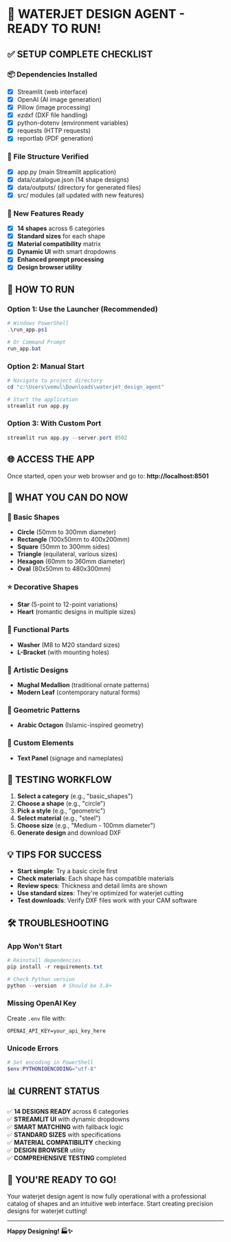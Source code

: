 # 🚀 WATERJET DESIGN AGENT - READY TO RUN!

## ✅ SETUP COMPLETE CHECKLIST

### 📦 Dependencies Installed
- [x] Streamlit (web interface)
- [x] OpenAI (AI image generation)
- [x] Pillow (image processing)
- [x] ezdxf (DXF file handling)
- [x] python-dotenv (environment variables)
- [x] requests (HTTP requests)
- [x] reportlab (PDF generation)

### 📁 File Structure Verified
- [x] app.py (main Streamlit application)
- [x] data/catalogue.json (14 shape designs)
- [x] data/outputs/ (directory for generated files)
- [x] src/ modules (all updated with new features)

### 🎯 New Features Ready
- [x] **14 shapes** across 6 categories
- [x] **Standard sizes** for each shape
- [x] **Material compatibility** matrix
- [x] **Dynamic UI** with smart dropdowns
- [x] **Enhanced prompt processing**
- [x] **Design browser utility**

## 🚀 HOW TO RUN

### Option 1: Use the Launcher (Recommended)
```powershell
# Windows PowerShell
.\run_app.ps1

# Or Command Prompt
run_app.bat
```

### Option 2: Manual Start
```powershell
# Navigate to project directory
cd "c:\Users\vemul\Downloads\waterjet_design_agent"

# Start the application
streamlit run app.py
```

### Option 3: With Custom Port
```powershell
streamlit run app.py --server.port 8502
```

## 🌐 ACCESS THE APP

Once started, open your web browser and go to:
**http://localhost:8501**

## 🎨 WHAT YOU CAN DO NOW

### 📐 Basic Shapes
- **Circle** (50mm to 300mm diameter)
- **Rectangle** (100x50mm to 400x200mm)
- **Square** (50mm to 300mm sides)
- **Triangle** (equilateral, various sizes)
- **Hexagon** (60mm to 360mm diameter)
- **Oval** (80x50mm to 480x300mm)

### ⭐ Decorative Shapes
- **Star** (5-point to 12-point variations)
- **Heart** (romantic designs in multiple sizes)

### 🔧 Functional Parts
- **Washer** (M8 to M20 standard sizes)
- **L-Bracket** (with mounting holes)

### 🌸 Artistic Designs
- **Mughal Medallion** (traditional ornate patterns)
- **Modern Leaf** (contemporary natural forms)

### 🔶 Geometric Patterns
- **Arabic Octagon** (Islamic-inspired geometry)

### 📝 Custom Elements
- **Text Panel** (signage and nameplates)

## 🎯 TESTING WORKFLOW

1. **Select a category** (e.g., "basic_shapes")
2. **Choose a shape** (e.g., "circle")
3. **Pick a style** (e.g., "geometric")
4. **Select material** (e.g., "steel")
5. **Choose size** (e.g., "Medium - 100mm diameter")
6. **Generate design** and download DXF

## 💡 TIPS FOR SUCCESS

- **Start simple**: Try a basic circle first
- **Check materials**: Each shape has compatible materials
- **Review specs**: Thickness and detail limits are shown
- **Use standard sizes**: They're optimized for waterjet cutting
- **Test downloads**: Verify DXF files work with your CAM software

## 🛠️ TROUBLESHOOTING

### App Won't Start
```powershell
# Reinstall dependencies
pip install -r requirements.txt

# Check Python version
python --version  # Should be 3.8+
```

### Missing OpenAI Key
Create `.env` file with:
```
OPENAI_API_KEY=your_api_key_here
```

### Unicode Errors
```powershell
# Set encoding in PowerShell
$env:PYTHONIOENCODING="utf-8"
```

## 📊 CURRENT STATUS

✅ **14 DESIGNS READY** across 6 categories  
✅ **STREAMLIT UI** with dynamic dropdowns  
✅ **SMART MATCHING** with fallback logic  
✅ **STANDARD SIZES** with specifications  
✅ **MATERIAL COMPATIBILITY** checking  
✅ **DESIGN BROWSER** utility  
✅ **COMPREHENSIVE TESTING** completed  

## 🎉 YOU'RE READY TO GO!

Your waterjet design agent is now fully operational with a professional catalog of shapes and an intuitive web interface. Start creating precision designs for waterjet cutting!

---
**Happy Designing! 🏭✨**
